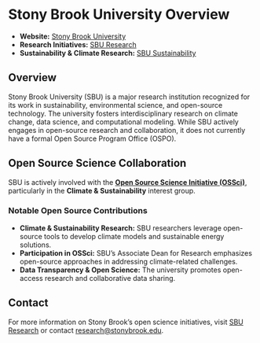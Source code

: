 # Stony Brook University Overview

- **Website:** [Stony Brook University](https://www.stonybrook.edu/)
- **Research Initiatives:** [SBU Research](https://www.stonybrook.edu/commcms/research/)
- **Sustainability & Climate Research:** [SBU Sustainability](https://www.stonybrook.edu/commcms/sustainability/)

## Overview  

Stony Brook University (SBU) is a major research institution recognized for its work in sustainability, environmental science, and open-source technology. The university fosters interdisciplinary research on climate change, data science, and computational modeling. While SBU actively engages in open-source research and collaboration, it does not currently have a formal Open Source Program Office (OSPO).

## Open Source Science Collaboration  

SBU is actively involved with the **[Open Source Science Initiative (OSSci)](https://github.com/sustainers/academic-map/blob/main/organizations/OSSci.md)**, particularly in the **Climate & Sustainability** interest group.

### Notable Open Source Contributions  

- **Climate & Sustainability Research:** SBU researchers leverage open-source tools to develop climate models and sustainable energy solutions.
- **Participation in OSSci:** SBU’s Associate Dean for Research emphasizes open-source approaches in addressing climate-related challenges.
- **Data Transparency & Open Science:** The university promotes open-access research and collaborative data sharing.

## Contact  

For more information on Stony Brook’s open science initiatives, visit [SBU Research](https://www.stonybrook.edu/commcms/research/) or contact [research@stonybrook.edu](mailto:research@stonybrook.edu).
